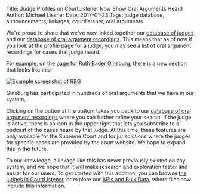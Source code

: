 Title: Judge Profiles on CourtListener Now Show Oral Arguments Heard
Author: Michael Lissner
Date: 2017-01-23
Tags: judge database, announcements, linkages, courtlistener, oral arguments


We're proud to share that we've now linked together our [database of judges][jdb] and our [database of oral argument recordings][oa]. This means that as of now if you look at the profile page for a judge, you may see a list of oral argument recordings for cases that judge heard.

For example, on the page for [Ruth Bader Ginsburg][rbg], there is a new section that looks like this:

<div class="left-image">
    <a href="https://www.courtlistener.com/person/1213/ruth-bader-ginsburg">
        <img src="{static}/images/rbg-oa.png"
             alt="Example screenshot of RBG"
             class="img-responsive border">
    </a>
    <p class="caption">Ginsburg has participated in hundreds of oral arguments that we have in our system.</p> 
</div>
<div class="clearfix"></div>

Clicking on the button at the bottom takes you back to our [database of oral argument recordings][oa] where you can further refine your search. If the judge is active, there is an icon in the upper right that lets you subscribe to a podcast of the cases heard by that judge. At this time, these features are only available for the Supreme Court and for jurisdictions where the judges for specific cases are provided by the court website. We hope to expand this in the future.

To our knowledge, a linkage like this has never previously existed on any system, and we hope that it will make research and exploration faster and easier for our users. To get started with this addition, you can browse [the judges in CourtListener][j], or explore our [APIs and Bulk Data][api], where files now include this information. 

[jdb]: {filename}/judge_database.md
[oa]: https://www.courtlistener.com/audio/
[rbg]: https://www.courtlistener.com/person/1213/ruth-bader-ginsburg
[j]: https://www.courtlistener.com/?type=p
[api]: https://www.courtlistener.com/api/
